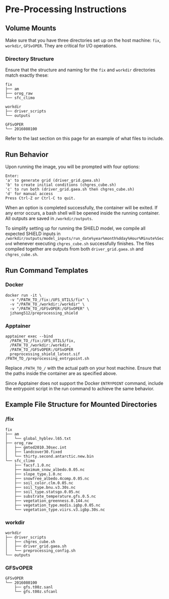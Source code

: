 # Pre-Processing Instructions

## Volume Mounts
Make sure that you have three directories set up on the host machine: `fix`, `workdir`, `GFSvOPER`. They are critical for I/O operations.

### Directory Structure
Ensure that the structure and naming for the `fix` and `workdir` directories match exactly these:
```
fix
├── am
├── orog_raw
└── sfc_climo
```
```
workdir
├── driver_scripts
└── outputs
```
```
GFSvOPER
└── 2016080100
```
Refer to the last section on this page for an example of what files to include.

## Run Behavior
Upon running the image, you will be prompted with four options: 
```
Enter:
'a' to generate grid (driver_grid.gaea.sh)
'b' to create initial conditions (chgres_cube.sh)
'c' to run both (driver_grid.gaea.sh then chgres_cube.sh)
'd' for manual access
Press Ctrl-Z or Ctrl-C to quit.
```
When an option is completed successfully, the container will be exited. If any error occurs, a bash shell will be opened inside the running container. All outputs are saved in `/workdir/outputs`.

To simplify setting up for running the SHiELD model, we compile all expected SHiELD inputs in `/workdir/outputs/model_inputs/run_date%year%month%dday%Hour%Minute%Second` whenever executing `chgres_cube.sh` successfully finishes. The files compiled together are outputs from both `driver_grid.gaea.sh` and `chgres_cube.sh`.

## Run Command Templates
### Docker
```
docker run -it \
  -v "/PATH_TO_/fix:/UFS_UTILS/fix" \
  -v "/PATH_TO_/workdir:/workdir" \
  -v "/PATH_TO_/GFSvOPER:/GFSvOPER" \
  jzhang512/preprocessing_shield
```
### Apptainer 
```
apptainer exec --bind
  /PATH_TO_/fix:/UFS_UTILS/fix,
  /PATH_TO_/workdir:/workdir,
  /PATH_TO_/GFSvOPER:/GFSvOPER
  preprocessing_shield_latest.sif /PATH_TO_/preprocessing_entrypoint.sh
```

Replace `/PATH_TO_/` with the actual path on your host machine. Ensure that the paths inside the container are as specified above. 

Since Apptainer does not support the Docker `ENTRYPOINT` command, include the entrypoint script in the run command to achieve the same behavior.

## Example File Structure for Mounted Directories

### /fix
```
fix
├── am
│   └── global_hyblev.l65.txt
├── orog_raw
│   ├── gmted2010.30sec.int
│   ├── landcover30.fixed
│   └── thirty.second.antarctic.new.bin
└── sfc_climo
    ├── facsf.1.0.nc
    ├── maximum_snow_albedo.0.05.nc
    ├── slope_type.1.0.nc
    ├── snowfree_albedo.4comp.0.05.nc
    ├── soil_color.clm.0.05.nc
    ├── soil_type.bnu.v3.30s.nc
    ├── soil_type.statsgo.0.05.nc
    ├── substrate_temperature.gfs.0.5.nc
    ├── vegetation_greenness.0.144.nc
    ├── vegetation_type.modis.igbp.0.05.nc
    └── vegetation_type.viirs.v3.igbp.30s.nc
```

### workdir
```
workdir
├── driver_scripts
│   ├── chgres_cube.sh
│   ├── driver_grid.gaea.sh
│   └── preprocessing_config.sh
└── outputs
```

### GFSvOPER
```
GFSvOPER
└── 2016080100
    ├── gfs.t00z.sanl
    └── gfs.t00z.sfcanl
```

